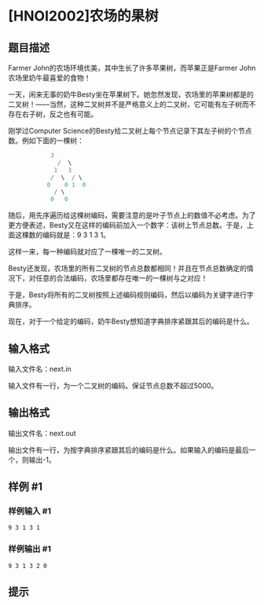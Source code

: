 # [HNOI2002]农场的果树

## 题目描述

Farmer John的农场环境优美，其中生长了许多苹果树，而苹果正是Farmer John农场里奶牛最喜爱的食物！

一天，闲来无事的奶牛Besty坐在苹果树下。她忽然发现，农场里的苹果树都是的二叉树！——当然，这种二叉树并不是严格意义上的二叉树，它可能有左子树而不存在右子树，反之也有可能。

刚学过Computer Science的Besty给二叉树上每个节点记录下其左子树的个节点数。例如下面的一棵树：

```cpp
            3
              /  \
             1   3
            /  \  / \
           0    0 1  0
             / \
            0   0
```
随后，用先序遍历给这棵树编码，需要注意的是叶子节点上的数值不必考虑。为了更方便表述，Besty又在这样的编码前加入一个数字：该树上节点总数。于是，上面这棵数的编码就是：9 3 1 3 1。

这样一来，每一种编码就对应了一棵唯一的二叉树。

Besty还发现，农场里的所有二叉树的节点总数都相同！并且在节点总数确定的情况下，对任意的合法编码，农场里都存在唯一的一棵树与之对应！

于是，Besty将所有的二叉树按照上述编码规则编码，然后以编码为关键字进行字典排序。

现在，对于一个给定的编码，奶牛Besty想知道字典排序紧跟其后的编码是什么。


## 输入格式

输入文件名：next.in

输入文件有一行，为一个二叉树的编码。保证节点总数不超过5000。


## 输出格式

输出文件名：next.out

输出文件有一行，为按字典排序紧跟其后的编码是什么。如果输入的编码是最后一个，则输出-1。


## 样例 #1

### 样例输入 #1
```
9 3 1 3 1
```

### 样例输出 #1

```
9 3 1 3 2 0
```

## 提示


